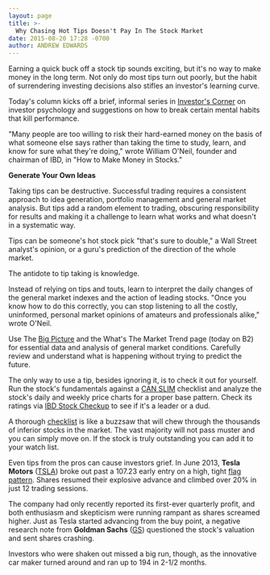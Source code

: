 ```yaml
---
layout: page
title: >-
  Why Chasing Hot Tips Doesn't Pay In The Stock Market
date: 2015-08-20 17:28 -0700
author: ANDREW EDWARDS
---
```





Earning a quick buck off a stock tip sounds exciting, but it's no way to make money in the long term. Not only do most tips turn out poorly, but the habit of surrendering investing decisions also stifles an investor's learning curve.

  

Today's column kicks off a brief, informal series in [Investor's Corner](http://education.investors.com/investors-corner.htm) on investor psychology and suggestions on how to break certain mental habits that kill performance.

  

"Many people are too willing to risk their hard-earned money on the basis of what someone else says rather than taking the time to study, learn, and know for sure what they're doing," wrote William O'Neil, founder and chairman of IBD, in "How to Make Money in Stocks."

  

**Generate Your Own Ideas**

  

Taking tips can be destructive. Successful trading requires a consistent approach to idea generation, portfolio management and general market analysis. But tips add a random element to trading, obscuring responsibility for results and making it a challenge to learn what works and what doesn't in a systematic way.

  

Tips can be someone's hot stock pick "that's sure to double," a Wall Street analyst's opinion, or a guru's prediction of the direction of the whole market.

  

The antidote to tip taking is knowledge.

  

Instead of relying on tips and touts, learn to interpret the daily changes of the general market indexes and the action of leading stocks. "Once you know how to do this correctly, you can stop listening to all the costly, uninformed, personal market opinions of amateurs and professionals alike," wrote O'Neil.

  

Use The [Big Picture](http://news.investors.com/investing/big-picture.htm) and the What's The Market Trend page (today on B2) for essential data and analysis of general market conditions. Carefully review and understand what is happening without trying to predict the future.

  

The only way to use a tip, besides ignoring it, is to check it out for yourself. Run the stock's fundamentals against a [CAN SLIM](http://education.investors.com/courselandingpage.aspx?id=735749) checklist and analyze the stock's daily and weekly price charts for a proper base pattern. Check its ratings via [IBD Stock Checkup](http://research.investors.com/stock-checkup/?nav=ResearchCheckup) to see if it's a leader or a dud.

  

A thorough [checklist](http://education.investors.com/Lesson.aspx?sourceid=735774&id=735773) is like a buzzsaw that will chew through the thousands of inferior stocks in the market. The vast majority will not pass muster and you can simply move on. If the stock is truly outstanding you can add it to your watch list.

  

Even tips from the pros can cause investors grief. In June 2013, **Tesla Motors** ([TSLA](https://research.investors.com/quote.aspx?symbol=TSLA)) broke out past a 107.23 early entry on a high, tight [flag pattern](http://education.investors.com/investors-corner/641437-rare-chart-pattern-delivers-big-stock-gains.htm). Shares resumed their explosive advance and climbed over 20% in just 12 trading sessions.

  

The company had only recently reported its first-ever quarterly profit, and both enthusiasm and skepticism were running rampant as shares screamed higher. Just as Tesla started advancing from the buy point, a negative research note from **Goldman Sachs** ([GS](https://research.investors.com/quote.aspx?symbol=GS)) questioned the stock's valuation and sent shares crashing.

  

Investors who were shaken out missed a big run, though, as the innovative car maker turned around and ran up to 194 in 2-1/2 months.




